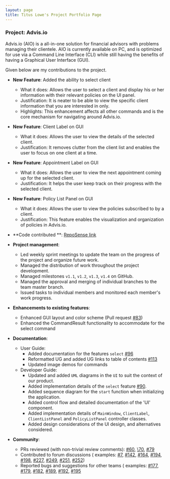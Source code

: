 ```yaml
---
layout: page
title: Titus Lowe's Project Portfolio Page
---
```


### Project: Advis.io

Advis.io (AIO) is a all-in-one solution for financial advisors with problems managing their clientele. AIO is currently
available on PC, and is optimized for use via a Command Line Interface (CLI) while still having the benefits of having a
Graphical User Interface (GUI).

Given below are my contributions to the project.

* **New Feature**: Added the ability to select client
    * What it does: Allows the user to select a client and display his or her information with their relevant policies
      on the UI panel.
    * Justification: It is neater to be able to view the specific client information that you are interested in only.
    * Highlights: This enhancement affects all other commands and is the core mechanism for navigating around Advis.io.
* **New Feature**: Client Label on GUI
    * What it does: Allows the user to view the details of the selected client.
    * Justification: It removes clutter from the client list and enables the user to focus on one client at a time.
* **New Feature**: Appointment Label on GUI
    * What it does: Allows the user to view the next appointment coming up for the selected client.
    * Justification: It helps the user keep track on their progress with the selected client.
* **New Feature**: Policy List Panel on GUI
    * What it does: Allows the user to view the policies subscribed to by a client.
    * Justification: This feature enables the visualization and organization of policies in Advis.io.
* **Code contributed
  **: [RepoSense link](https://nus-cs2103-ay2223s2.github.io/tp-dashboard/?search=tituswe&breakdown=true&sort=groupTitle%20dsc&sortWithin=title&since=2023-02-17&timeframe=commit&mergegroup=&groupSelect=groupByRepos&checkedFileTypes=docs~functional-code~test-code~other)


* **Project management**:
    * Led weekly sprint meetings to update the team on the progress of the project and organize future work.
    * Managed the distribution of work throughout the project development.
    * Managed milestones `v1.1`, `v1.2`, `v1.3`, `v1.4` on GitHub.
    * Managed the approval and merging of individual branches to the team master branch.
    * Issued tasks to individual members and monitored each member's work progress.

* **Enhancements to existing features**:
    * Enhanced GUI layout and color scheme (Pull request [\#83](https://github.com/AY2223S2-CS2103T-T09-4/tp/pull/83))
    * Enhanced the CommandResult functionality to accommodate for the select command

* **Documentation**:
    * User Guide:
        * Added documentation for the features `select` [\#96](https://github.com/AY2223S2-CS2103T-T09-4/tp/pull/96)
        * Reformatted UG and added UG links to table of
          contents [\#113](https://github.com/AY2223S2-CS2103T-T09-4/tp/pull/113)
        * Updated image demos for commands
    * Developer Guide:
        * Updated and added `UML` diagrams in the `UI` to suit the context of our product.
        * Added implementation details of the `select`
          feature [\#90](https://github.com/AY2223S2-CS2103T-T09-4/tp/pull/90).
        * Added sequence diagram for the `start` function when initializing the application.
        * Added control flow and detailed documentation of the 'UI' component.
        * Added implementation details of `MainWindow`, `ClientLabel`, `ClientListPanel` and `PolicyListPanel`
          controller classes.
        * Added design considerations of the UI design, and alternatives considered.

* **Community**:
    * PRs reviewed (with non-trivial review
      comments): [\#60](https://github.com/AY2223S2-CS2103T-T09-4/tp/pull/60), [\70](https://github.com/AY2223S2-CS2103T-T09-4/tp/pull/70), [\#79](https://github.com/AY2223S2-CS2103T-T09-4/tp/pull/79)
    * Contributed to forum discussions (
      examples: [\#7](https://github.com/nus-cs2103-AY2223S2/forum/issues/7), [\#142](https://github.com/nus-cs2103-AY2223S2/forum/issues/142), [\#164](https://github.com/nus-cs2103-AY2223S2/forum/issues/164), [\#194](https://github.com/nus-cs2103-AY2223S2/forum/issues/194), [\#198](https://github.com/nus-cs2103-AY2223S2/forum/issues/198), [\#227](https://github.com/nus-cs2103-AY2223S2/forum/issues/227), [\#249](https://github.com/nus-cs2103-AY2223S2/forum/issues/249), [\#251](https://github.com/nus-cs2103-AY2223S2/forum/issues/251), [\#252](https://github.com/nus-cs2103-AY2223S2/forum/issues/252))
    * Reported bugs and suggestions for other teams (
      examples: [\#177](https://github.com/AY2223S2-CS2103T-F12-2/tp/issues/177), [\#179](https://github.com/AY2223S2-CS2103T-F12-2/tp/issues/179), [\#182](https://github.com/AY2223S2-CS2103T-F12-2/tp/issues/182), [\#189](https://github.com/AY2223S2-CS2103T-F12-2/tp/issues/189), [\#192](https://github.com/AY2223S2-CS2103T-F12-2/tp/issues/192), [\#195](https://github.com/AY2223S2-CS2103T-F12-2/tp/issues/195)
